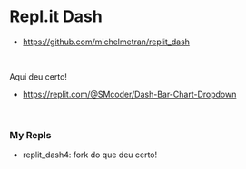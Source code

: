 # Repl.it Dash

- https://github.com/michelmetran/replit_dash

<br>

Aqui deu certo!

- https://replit.com/@SMcoder/Dash-Bar-Chart-Dropdown

<br>

### My Repls

- replit_dash4: fork do que deu certo!
